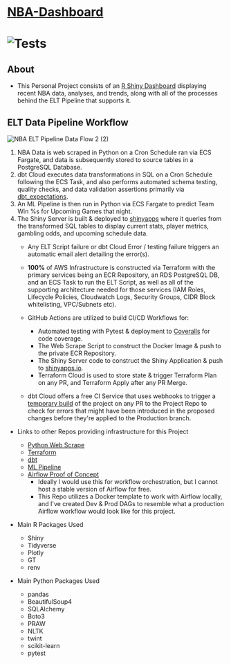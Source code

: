 # [NBA-Dashboard](https://jyablonski.shinyapps.io/nbadashboard)

# ![Tests](https://github.com/jyablonski/NBA-Dashboard/actions/workflows/deploy.yml/badge.svg)

## About
* This Personal Project consists of an [R Shiny Dashboard](https://jyablonski.shinyapps.io/nbadashboard) displaying recent NBA data, analyses, and trends, along with all of the processes behind the ELT Pipeline that supports it.

## ELT Data Pipeline Workflow

![NBA ELT Pipeline Data Flow 2 (2)](https://user-images.githubusercontent.com/16946556/163585391-1918308e-fb6a-4ea1-8f12-9b445f9c7f83.jpg)

1. NBA Data is web scraped in Python on a Cron Schedule ran via ECS Fargate, and data is subsequently stored to source tables in a PostgreSQL Database.
2. dbt Cloud executes data transformations in SQL on a Cron Schedule following the ECS Task, and also performs automated schema testing, quality checks, and data validation assertions primarily via [dbt_expectations](https://github.com/calogica/dbt-expectations).
3. An ML Pipeline is then run in Python via ECS Fargate to predict Team Win %s for Upcoming Games that night.
4. The Shiny Server is built & deployed to [shinyapps](https://www.shinyapps.io) where it queries from the transformed SQL tables to display current stats, player metrics, gambling odds, and upcoming schedule data.
   * Any ELT Script failure or dbt Cloud Error / testing failure triggers an automatic email alert detailing the error(s).
   * **100%** of AWS Infrastructure is constructed via Terraform with the primary services being an ECR Repository, an RDS PostgreSQL DB, and an ECS Task to run the ELT Script, as well as all of the supporting architecture needed for those services (IAM Roles, Lifecycle Policies, Cloudwatch Logs, Security Groups, CIDR Block whitelisting, VPC/Subnets etc).
   * GitHub Actions are utilized to build CI/CD Workflows for:
     	*  Automated testing with Pytest & deployment to [Coveralls](https://coveralls.io/) for code coverage.
     	*  The Web Scrape Script to construct the Docker Image & push to the private ECR Repository.
     	*  The Shiny Server code to construct the Shiny Application & push to [shinyapps.io](https://www.shinyapps.io/).
     	*  Terraform Cloud is used to store state & trigger Terraform Plan on any PR, and Terraform Apply after any PR Merge.

    * dbt Cloud offers a free CI Service that uses webhooks to trigger a [temporary build](https://docs.getdbt.com/docs/dbt-cloud/using-dbt-cloud/cloud-enabling-continuous-integration) of the project on any PR to the Project Repo to check for errors that might have been introduced in the proposed changes before they're applied to the Production branch.

  
* Links to other Repos providing infrastructure for this Project

	* [Python Web Scrape](https://github.com/jyablonski/python_docker)
	* [Terraform](https://github.com/jyablonski/aws_terraform/)
	* [dbt](https://github.com/jyablonski/nba_elt_dbt)
	* [ML Pipeline](https://github.com/jyablonski/nba_elt_mlflow)
	* [Airflow Proof of Concept](https://github.com/jyablonski/nba_elt_airflow)
		* Ideally I would use this for workflow orchestration, but I cannot host a stable version of Airflow for free.
		* This Repo utilizes a Docker template to work with Airflow locally, and I've created Dev & Prod DAGs to resemble what a production Airflow workflow would look like for this project.

  
* Main R Packages Used

	* Shiny
	* Tidyverse
	* Plotly
	* GT
	* renv

  
* Main Python Packages Used

	* pandas
	* BeautifulSoup4
	* SQLAlchemy
	* Boto3
	* PRAW
	* NLTK
	* twint
	* scikit-learn
	* pytest